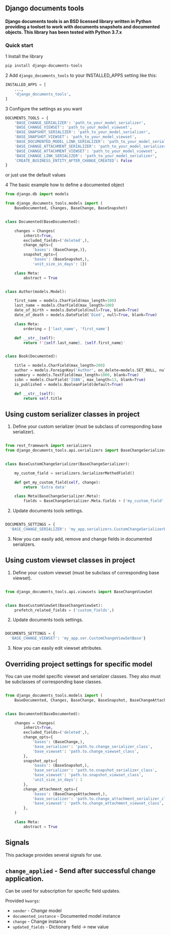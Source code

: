 ## Django documents tools

#### Django documents tools is an BSD licensed library written in Python providing a toolset to work with documents snapshots and documented objects. This library has been tested with Python 3.7.x

### Quick start

1 Install the library

```bash
pip install django-documents-tools
```

2 Add `django_documents_tools` to your INSTALLED_APPS setting like this:

```python
INSTALLED_APPS = [
    ...,
    'django_documents_tools',
]
```

3 Configure the settings as you want

```python
DOCUMENTS_TOOLS = {
    'BASE_CHANGE_SERIALIZER': 'path_to_your_model_serializer',
    'BASE_CHANGE_VIEWSET': 'path_to_your_model_viewset',
    'BASE_SNAPSHOT_SERIALIZER': 'path_to_your_model_serializer',
    'BASE_SNAPSHOT_VIEWSET': 'path_to_your_model_viewset',
    'BASE_DOCUMENTED_MODEL_LINK_SERIALIZER': 'path_to_your_model_serializer',
    'BASE_CHANGE_ATTACHMENT_SERIALIZER': 'path_to_your_model_serializer',
    'BASE_CHANGE_ATTACHMENT_VIEWSET': 'path_to_your_model_viewset',
    'BASE_CHANGE_LINK_SERIALIZER': 'path_to_your_model_serializer',
    'CREATE_BUSINESS_ENTITY_AFTER_CHANGE_CREATED': False
}
```

or just use the default values

4 The basic example how to define a documented object

```python
from django.db import models

from django_documents_tools.models import (
    BaseDocumented, Changes, BaseChange, BaseSnapshot)


class Documented(BaseDocumented):

    changes = Changes(
        inherit=True,
        excluded_fields=('deleted',),
        change_opts={
            'bases': (BaseChange,)},
        snapshot_opts={
            'bases': (BaseSnapshot,),
            'unit_size_in_days': 1})

    class Meta:
        abstract = True


class Author(models.Model):

    first_name = models.CharField(max_length=100)
    last_name = models.CharField(max_length=100)
    date_of_birth = models.DateField(null=True, blank=True)
    date_of_death = models.DateField('Died', null=True, blank=True)

    class Meta:
        ordering = ['last_name', 'first_name']

    def __str__(self):
        return f'{self.last_name}, {self.first_name}'


class Book(Documented):

    title = models.CharField(max_length=200)
    author = models.ForeignKey('Author', on_delete=models.SET_NULL, null=True)
    summary = models.TextField(max_length=1000, blank=True)
    isbn = models.CharField('ISBN', max_length=13, blank=True)
    is_published = models.BooleanField(default=True)

    def __str__(self):
        return self.title
```

## Using custom serializer classes in project

1. Define your custom serializer (must be subclass of corresponding base serializer).

```python

from rest_framework import serializers
from django_documents_tools.api.serializers import BaseChangeSerializer


class BaseCustomChangeSerializer(BaseChangeSerializer):

    my_custom_field = serializers.SerializerMethodField()

    def get_my_custom_field(self, change):
        return 'Extra data'

    class Meta(BaseChangeSerializer.Meta):
        fields = BaseChangeSerializer.Meta.fields + ('my_custom_field',)
```

2. Update documents tools settings.

```python

DOCUMENTS_SETTINGS = {
  'BASE_CHANGE_SERIALIZER': 'my_app.serializers.CustomChangeSerializerBase'}

```

3. Now you can easily add, remove and change fields in documented serializers.

## Using custom viewset classes in project

1. Define your custom viewset (must be subclass of corresponding base viewset).

```python

from django_documents_tools.api.viewsets import BaseChangeViewSet


class BaseCustomViewSet(BaseChangeViewSet):
    prefetch_related_fields = ('custom_fields',)
```

2. Update documents tools settings.

```python

DOCUMENTS_SETTINGS = {
  'BASE_CHANGE_VIEWSET': 'my_app.ser.CustomChangeViewSetBase'}

```

3. Now you can easily edit viewset attributes.

## Overriding project settings for specific model
You can use model specific viewset and serializer classes.
They also must be subclasses of corresponding base classes.

```python

from django_documents_tools.models import (
    BaseDocumented, Changes, BaseChange, BaseSnapshot, BaseChangeAttachment)


class Documented(BaseDocumented):

    changes = Changes(
        inherit=True,
        excluded_fields=('deleted',),
        change_opts={
            'bases': (BaseChange,),
            'base_serializer': 'path.to.change_serializer_class',
            'base_viewset': 'path.to.change_viewset_class',   
        },
        snapshot_opts={
            'bases': (BaseSnapshot,),
            'base_serializer': 'path.to.snapshot_serializer_class',
            'base_viewset': 'path.to.snapshot_viewset_class', 
            'unit_size_in_days': 1
        },
        change_attachment_opts={
            'bases': (BaseChangeAttachment,),
            'base_serializer': 'path.to.change_attachment_serializer_class',
            'base_viewset': 'path.to.change_attachment_viewset_class',
        },
    )

    class Meta:
        abstract = True

```

## Signals
This package provides several signals for use.

## `change_applied` - Send after successful change application.
Can be used for subscription for specific field updates.

Provided `kwargs`:

- `sender` - _Change_ model
- `documented_instance` - Documented model instance
- `change` - Change instance
- `updated_fields` - Dictionary field -> new value
